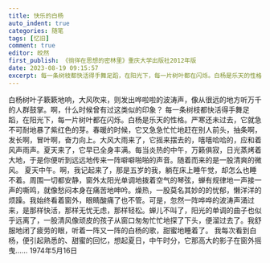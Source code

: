 ```yaml
---
title: 快乐的白杨
auto_indent: true
categories: 随笔
tags: [忆旧]
comment: true
editor: 皎然
first_publish: 《徜徉在思想的密林里》重庆大学出版社2012年版
date: 2023-08-19 09:15:57
excerpt: 每一条树枝都快活得手舞足蹈，在阳光下，每一片树叶都在闪烁。白杨是乐天的性格。严寒还未过去，它就急不可耐地暴了紫红色的芽。春暖的时候，它又急急忙忙地赶在别人前头，抽条啊，发长啊，冒叶啊，奋力向上。大风大雨来了，它摇来摆去的，嘻嘻哈哈的，应和着风声雨声。夏天来了，它早已全身丰满。每当炎热的中午，万籁俱寂，日光蒸烤着大地，于是你便听到远远地传来一阵噼噼啪啪的声音。随着而来的是一股清爽的微风。
---
```

白杨树叶子簌簌地响，大风吹来，则发出哗啦啦的波涛声，像从很远的地方听万千的人群鼓掌。啊，什么时候曾有过这类似的印象？
每一条树枝都快活得手舞足蹈，在阳光下，每一片树叶都在闪烁。白杨是乐天的性格。严寒还未过去，它就急不可耐地暴了紫红色的芽。春暖的时候，它又急急忙忙地赶在别人前头，抽条啊，发长啊，冒叶啊，奋力向上。大风大雨来了，它摇来摆去的，嘻嘻哈哈的，应和着风声雨声。夏天来了，它早已全身丰满。每当炎热的中午，万籁俱寂，日光蒸烤着大地，于是你便听到远远地传来一阵噼噼啪啪的声音。随着而来的是一股清爽的微风。
夏天中午。啊，我记起来了，那是五岁的我，躺在床上睡午觉，却怎么也睡不着。周围一切都安静，窗外太阳光单调地拨着空气的琴弦，蝉有规律地一声接一声的嘶鸣，就像愁闷本身在痛苦地呻吟。燥热，一股莫名其妙的的忧郁，懒洋洋的烦躁。我始终看着窗外，眼睛酸痛了也不管。可是，忽然一阵哗哗的波涛声涌过来，是那样快活，那样无忧无虑，那样轻松。蝉儿不叫了，阳光的单调的曲子也似乎远离了，一股清风像顽皮的孩子从窗口匆匆忙忙地探了下头，便溜过去了。我舒服地闭了疲劳的眼，听着一阵又一阵的白杨的歌，甜蜜地睡着了。
我每次看到白杨，便引起熟悉的、甜蜜的回忆，想起夏日，中午时分，它那高大的影子在窗外摇曳……
1974年5月16日

